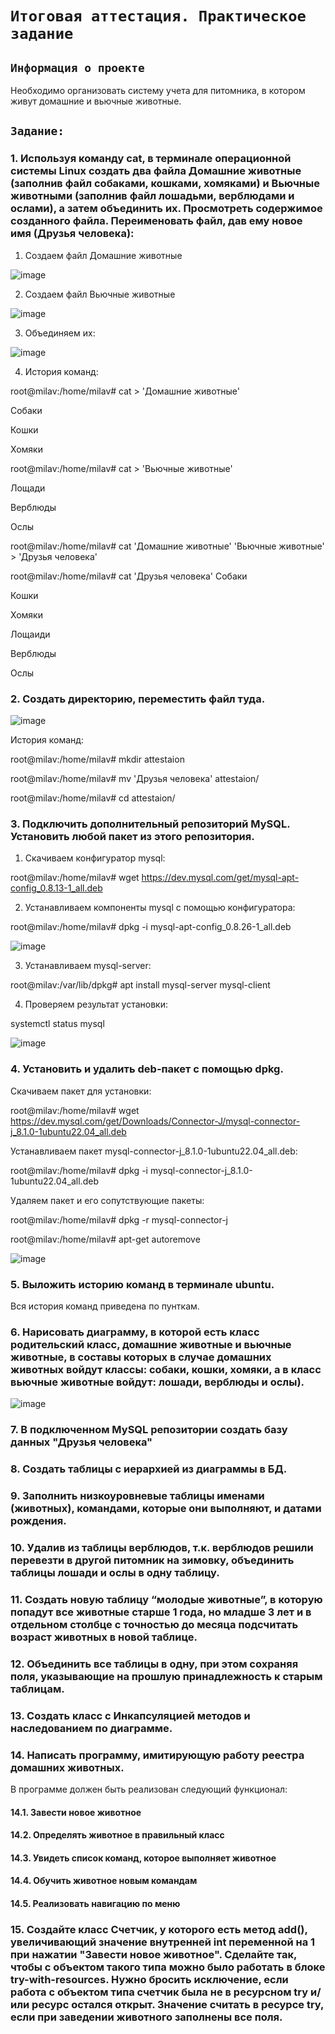 # `Итоговая аттестация. Практическое задание`

## `Информация о проекте`
Необходимо организовать систему учета для питомника, в котором живут домашние и вьючные животные.

## `Задание:`

### 1. Используя команду cat, в терминале операционной системы Linux создать два файла Домашние животные (заполнив файл собаками, кошками, хомяками) и Вьючные животными (заполнив файл лошадьми, верблюдами и ослами), а затем объединить их. Просмотреть содержимое созданного файла. Переименовать файл, дав ему новое имя (Друзья человека):

  1. Создаем файл Домашние животные

![image](https://github.com/MilaVoroina97/Final_Attestation/assets/96314768/cee1121b-a431-4efc-b583-a74a2ffd79ce)


  2. Создаем файл Вьючные животные

![image](https://github.com/MilaVoroina97/Final_Attestation/assets/96314768/86945396-b32e-4234-9def-2d29d68bd7dc)

  3. Объединяем их:

![image](https://github.com/MilaVoroina97/Final_Attestation/assets/96314768/e5305844-28cb-4ea5-b292-44d49b5df9ec)

  4. История команд:

     
root@milav:/home/milav# cat > 'Домашние животные'

Собаки

Кошки

Хомяки

root@milav:/home/milav# cat > 'Вьючные животные'

Лощади

Верблюды

Ослы

root@milav:/home/milav# cat 'Домашние животные' 'Вьючные животные' > 'Друзья человека'

root@milav:/home/milav# cat 'Друзья человека'
Собаки

Кошки

Хомяки

Лощаиди

Верблюды

Ослы

### 2. Создать директорию, переместить файл туда.

![image](https://github.com/MilaVoroina97/Final_Attestation/assets/96314768/a31f2586-4891-48ab-a1d0-a9bcae0bff19)

История команд:

root@milav:/home/milav# mkdir attestaion

root@milav:/home/milav# mv 'Друзья человека' attestaion/

root@milav:/home/milav# cd attestaion/


### 3. Подключить дополнительный репозиторий MySQL. Установить любой пакет из этого репозитория.

  1. Скачиваем конфигуратор mysql:

root@milav:/home/milav# wget https://dev.mysql.com/get/mysql-apt-config_0.8.13-1_all.deb

  2. Устанавливаем компоненты mysql с помощью конфигуратора:

root@milav:/home/milav# dpkg -i mysql-apt-config_0.8.26-1_all.deb

![image](https://github.com/MilaVoroina97/Final_Attestation/assets/96314768/c50dcb62-1608-4a79-ad7d-1097169a1e91)

  3. Устанавливаем mysql-server:

root@milav:/var/lib/dpkg# apt install mysql-server mysql-client

  4. Проверяем результат установки:

systemctl status mysql

![image](https://github.com/MilaVoroina97/Final_Attestation/assets/96314768/6bc484b6-8490-49f6-a0fa-e98a541ef52c)

### 4. Установить и удалить deb-пакет с помощью dpkg.

Скачиваем пакет для установки:

root@milav:/home/milav# wget https://dev.mysql.com/get/Downloads/Connector-J/mysql-connector-j_8.1.0-1ubuntu22.04_all.deb

Устанавливаем пакет mysql-connector-j_8.1.0-1ubuntu22.04_all.deb:

root@milav:/home/milav# dpkg -i mysql-connector-j_8.1.0-1ubuntu22.04_all.deb

Удаляем пакет и его сопутствующие пакеты:

root@milav:/home/milav# dpkg -r mysql-connector-j

root@milav:/home/milav# apt-get autoremove

![image](https://github.com/MilaVoroina97/Final_Attestation/assets/96314768/9a874829-44f8-4b1b-9373-d805370eb1df)



### 5. Выложить историю команд в терминале ubuntu.

  Вся история команд приведена по пунткам.

### 6. Нарисовать диаграмму, в которой есть класс родительский класс, домашние животные и вьючные животные, в составы которых в случае домашних животных войдут классы: собаки, кошки, хомяки, а в класс вьючные животные войдут: лошади, верблюды и ослы).
![image](https://github.com/MilaVoroina97/Final_Attestation/assets/96314768/b2006933-6e2a-4668-8c81-8a9760896ed3)



### 7. В подключенном MySQL репозитории создать базу данных "Друзья человека"

### 8. Создать таблицы с иерархией из диаграммы в БД.

### 9. Заполнить низкоуровневые таблицы именами (животных), командами, которые они выполняют, и датами рождения.

### 10. Удалив из таблицы верблюдов, т.к. верблюдов решили перевезти в другой питомник на зимовку, объединить таблицы лошади и ослы в одну таблицу.

### 11. Создать новую таблицу “молодые животные”, в которую попадут все животные старше 1 года, но младше 3 лет и в отдельном столбце с точностью до месяца подсчитать возраст животных в новой таблице.

### 12. Объединить все таблицы в одну, при этом сохраняя поля, указывающие на прошлую принадлежность к старым таблицам.

### 13. Создать класс с Инкапсуляцией методов и наследованием по диаграмме.

### 14. Написать программу, имитирующую работу реестра домашних животных.
В программе должен быть реализован следующий функционал:

#### 14.1. Завести новое животное
#### 14.2. Определять животное в правильный класс
#### 14.3. Увидеть список команд, которое выполняет животное
#### 14.4. Обучить животное новым командам
#### 14.5. Реализовать навигацию по меню

  ### 15. Создайте класс Счетчик, у которого есть метод add(), увеличивающий значение внутренней int переменной на 1 при нажатии "Завести новое животное". Сделайте так, чтобы с объектом такого типа можно было работать в блоке try-with-resources. Нужно бросить исключение, если работа с объектом типа счетчик была не в ресурсном try и/или ресурс остался открыт. Значение считать в ресурсе try, если при заведении животного заполнены все поля.

